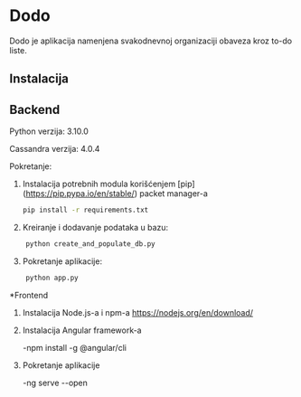 # Dodo
Dodo je aplikacija namenjena svakodnevnoj organizaciji obaveza kroz to-do liste.

## Instalacija

## Backend

Python verzija: 3.10.0

Cassandra verzija: 4.0.4

Pokretanje:
1. Instalacija potrebnih modula korišćenjem [pip] (https://pip.pypa.io/en/stable/) packet manager-a
	```bash
	pip install -r requirements.txt
	```

2. Kreiranje i dodavanje podataka u bazu:
```bash
	python create_and_populate_db.py
```
3. Pokretanje aplikacije: 
```bash
	python app.py
```
*Frontend
1. Instalacija Node.js-a i npm-a https://nodejs.org/en/download/
2. Instalacija Angular framework-a

	-npm install -g @angular/cli
3. Pokretanje aplikacije

	-ng serve --open
